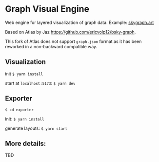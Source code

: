 # Graph Visual Engine

Web engine for layered visualization of graph data.
Example: [skygraph.art](https://skygraph.art)

Based on Atlas by Jaz https://github.com/ericvolp12/bsky-graph.

This fork of Atlas does not support `graph.json` format as it has been reworked in a non-backward compatible way.

## Visualization

init
`$ yarn install`

start at `localhost:5173`:
`$ yarn dev`

## Exporter

`$ cd exporter`

init:
`$ yarn install`

generate layouts: `$ yarn start`

## More details:
TBD

